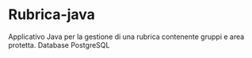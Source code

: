 # Rubrica-java
Applicativo Java per la gestione di una rubrica contenente gruppi e area protetta.
Database PostgreSQL
